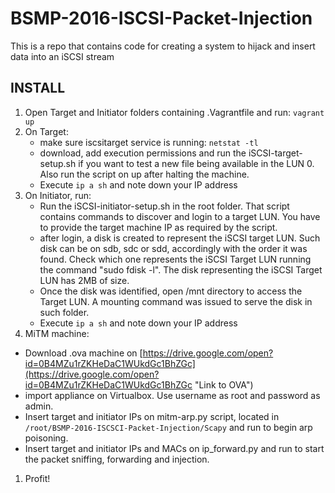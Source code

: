 # BSMP-2016-ISCSI-Packet-Injection
This is a repo that contains code for creating a system to hijack and insert data into an iSCSI stream

INSTALL
------------
1. Open Target and Initiator folders containing .Vagrantfile  and run: ```vagrant up```
1.  On Target:
    +  make sure iscsitarget service is running: ```netstat -tl``` 
    +  download, add execution permissions and run the iSCSI-target-setup.sh if you want to test a new file being available in the LUN 0. Also run the script on up after halting the machine.
    +  Execute ```ip a sh``` and note down your IP address
1.  On Initiator, run:
	+  Run the iSCSI-initiator-setup.sh in the root folder. That script contains commands to discover and login to a target LUN. You have to provide the target machine IP as required by the script.
	+  after login, a disk is created to represent the iSCSI target LUN.	Such disk can be on sdb, sdc or sdd, accordingly with the order it was found. Check which one represents the iSCSI Target LUN running the command "sudo fdisk -l". The disk representing the iSCSI Target LUN has 2MB of size.
    + Once the disk was identified, open /mnt directory to access the Target LUN. A mounting command was issued to serve the disk in such folder.
    +  Execute ```ip a sh``` and note down your IP address
1.  MiTM machine:
 + Download .ova machine on [https://drive.google.com/open?id=0B4MZu1rZKHeDaC1WUkdGc1BhZGc](https://drive.google.com/open?id=0B4MZu1rZKHeDaC1WUkdGc1BhZGc "Link to OVA")
 +  import appliance on Virtualbox. Use username as root and password as admin.
 + Insert target and initiator IPs on mitm-arp.py script, located in ```/root/BSMP-2016-ISCSCI-Packet-Injection/Scapy``` and run to begin arp poisoning.
 + Insert target and initiator IPs and MACs on ip_forward.py and run to start the packet sniffing, forwarding and injection.
1. Profit!
